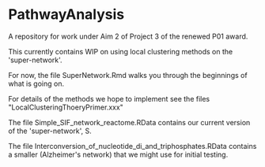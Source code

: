 # PathwayAnalysis

A repository for work under Aim 2 of Project 3 of the renewed P01 award.

This currently contains WIP on using local clustering methods on the 'super-network'.

For now, the file SuperNetwork.Rmd walks you through the beginnings of what is going on.

For details of the methods we hope to implement see the files "LocalClusteringThoeryPrimer.xxx"

The file Simple_SIF_network_reactome.RData contains our current version of the 'super-network', S.

The file Interconversion_of_nucleotide_di_and_triphosphates.RData contains a smaller (Alzheimer's network) that we might use for initial testing.
